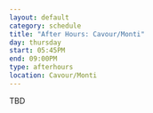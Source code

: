```yaml
---
layout: default
category: schedule
title: "After Hours: Cavour/Monti"
day: thursday
start: 05:45PM
end: 09:00PM
type: afterhours
location: Cavour/Monti
---
```


TBD
